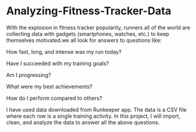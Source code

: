 # Analyzing-Fitness-Tracker-Data
With the explosion in fitness tracker popularity, runners all of the world are collecting data with gadgets (smartphones, watches, etc.) to keep themselves motivated.we all look for answers to questions like:

How fast, long, and intense was my run today?

Have I succeeded with my training goals?

Am I progressing?

What were my best achievements?

How do I perform compared to others?


I have used data downloaded from Runkeeper app. The data is a CSV file where each row is a single training activity. In this project, I will import, clean, and analyze the data to answer all the above questions.
